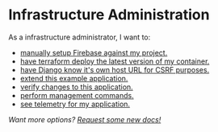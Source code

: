 # Infrastructure Administration

As a infrastructure administrator, I want to: 

 * [manually setup Firebase against my project.](firebase-manual-setup.md)
 * [have terraform deploy the latest version of my container.](terraform-latest.md)
 * [have Django know it's own host URL for CSRF purposes.](django-self-csrf.md)
 * [extend this example application.](extending-example.md)
 * [verify changes to this application.](testing-changes.md)
 * [perform management commands.](management-commands.md)
 * [see telemetry for my application.](opentelemetry.md)


*Want more options? [Request some new docs!](https://github.com/GoogleCloudPlatform/avocano/issues/new/choose)*